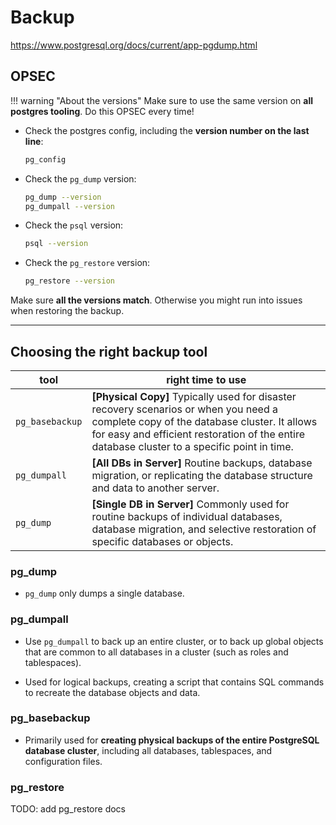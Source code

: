 # Backup

https://www.postgresql.org/docs/current/app-pgdump.html

## OPSEC

!!! warning "About the versions"
Make sure to use the same version on **all postgres tooling**. Do this OPSEC every time!

- Check the postgres config, including the **version number on the last line**:
  ```bash
  pg_config
  ```
- Check the `pg_dump` version:
  ```bash
  pg_dump --version
  pg_dumpall --version
  ```
- Check the `psql` version:
  ```bash
  psql --version
  ```
- Check the `pg_restore` version:
  ```bash
  pg_restore --version
  ```

Make sure **all the versions match**. Otherwise you might run into issues when restoring the backup.

---

## Choosing the right backup tool

| tool            | right time to use                                                                                                                                                                                                                     |
| --------------- | ------------------------------------------------------------------------------------------------------------------------------------------------------------------------------------------------------------------------------------- |
| `pg_basebackup` | **[Physical Copy]** Typically used for disaster recovery scenarios or when you need a complete copy of the database cluster. It allows for easy and efficient restoration of the entire database cluster to a specific point in time. |
| `pg_dumpall`    | **[All DBs in Server]** Routine backups, database migration, or replicating the database structure and data to another server.                                                                                                        |
| `pg_dump`       | **[Single DB in Server]** Commonly used for routine backups of individual databases, database migration, and selective restoration of specific databases or objects.                                                                  |

### pg_dump

- `pg_dump` only dumps a single database.

### pg_dumpall

- Use `pg_dumpall` to back up an entire cluster, or to back up global objects that are common to all databases in a cluster (such as roles and tablespaces).

- Used for logical backups, creating a script that contains SQL commands to recreate the database objects and data.

### pg_basebackup

- Primarily used for **creating physical backups of the entire PostgreSQL database cluster**, including all databases, tablespaces, and configuration files.

### pg_restore

TODO: add pg_restore docs
